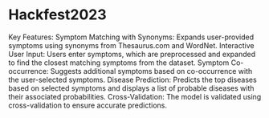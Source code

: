 # Hackfest2023

Key Features:
Symptom Matching with Synonyms:
Expands user-provided symptoms using synonyms from Thesaurus.com and WordNet.
Interactive User Input:
Users enter symptoms, which are preprocessed and expanded to find the closest matching symptoms from the dataset.
Symptom Co-occurrence:
Suggests additional symptoms based on co-occurrence with the user-selected symptoms.
Disease Prediction:
Predicts the top diseases based on selected symptoms and displays a list of probable diseases with their associated probabilities.
Cross-Validation:
The model is validated using cross-validation to ensure accurate predictions.
